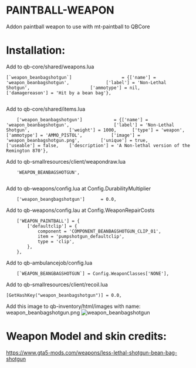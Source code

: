 # PAINTBALL-WEAPON
Addon paintball weapon to use with mt-paintball to QBCore

# Installation:
Add to qb-core/shared/weapons.lua

```
[`weapon_beanbagshotgun`]					= {['name'] = 'weapon_beanbagshotgun',				['label'] = 'Non-Lethal Shotgun',						['ammotype'] = nil,						['damagereason'] = 'Hit by a bean bag'},
  
```

Add to qb-core/shared/items.lua

```
	['weapon_beanbagshotgun'] 			 = {['name'] = 'weapon_beanbagshotgun', 		 	  	['label'] = 'Non-Lethal Shotgun', 			    ['weight'] = 1000, 		['type'] = 'weapon', 	['ammotype'] = 'AMMO_PISTOL',			['image'] = 'weapon_beanbagshotgun.png', 		['unique'] = true, 		['useable'] = false, 	['description'] = 'A Non-lethal version of the Remington 870'},
```

Add to qb-smallresources/client/weapondraw.lua

```
	'WEAPON_BEANBAGSHOTGUN',
  
```

Add to qb-weapons/config.lua at Config.DurabilityMultiplier

```
    ['weapon_beangbagshotgun'] 		= 0.0,
```

Add to qb-weapons/config.lau at Config.WeaponRepairCosts

```
    ['WEAPON_PAINTBALL'] = {
        ['defaultclip'] = {
            component = 'COMPONENT_BEANBAGSHOTGUN_CLIP_01',
            item = 'pumpshotgun_defaultclip',
            type = 'clip',
        },
    },
```

Add to qb-ambulancejob/config.lua

```
    [`WEAPON_BEANGBAGSHOTGUN`] = Config.WeaponClasses['NONE'],
```

Add to qb-smallresources/client/recoil.lua

```
[GetHashKey("weapon_beanbagshotgun")] = 0.0,
```

Add this image to qb-inventory/html/images with name: weapon_beanbagshotgun.png
![weapon_beanbagshotgun](https://cdn.discordapp.com/attachments/1001927439850684456/1015844092237844522/My_project-1_1.png)

# Weapon Model and skin credits:
https://www.gta5-mods.com/weapons/less-lethal-shotgun-bean-bag-shotgun
